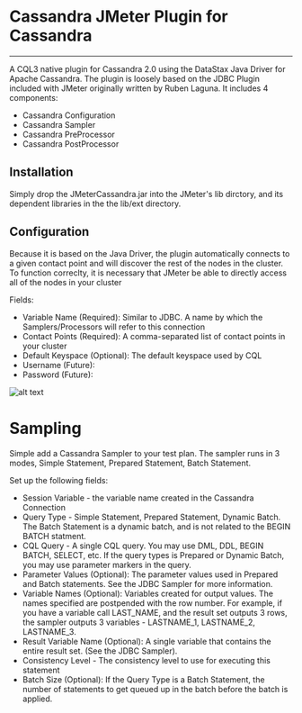 # Cassandra JMeter Plugin for Cassandra

---
A CQL3 native plugin for Cassandra 2.0 using the DataStax Java Driver for Apache Cassandra. The plugin is loosely based on the JDBC Plugin included with JMeter originally written by Ruben Laguna. It includes 4 components:

- Cassandra Configuration
- Cassandra Sampler
- Cassandra PreProcessor
- Cassandra PostProcessor


## Installation

Simply drop the JMeterCassandra.jar into the JMeter's lib dirctory, and its dependent libraries in the the lib/ext directory.

## Configuration

Because it is based on the Java Driver, the plugin automatically connects to a given contact point and will discover the rest of the nodes in the cluster.  To function correclty, it is necessary that JMeter be able to directly access all of the nodes in your cluster

Fields:
- Variable Name (Required): Similar to JDBC.  A name by which the Samplers/Processors will refer to this connection
- Contact Points (Required):  A comma-separated list of contact points in your cluster
- Default Keyspace (Optional):  The default keyspace used by CQL
- Username (Future):
- Password (Future):


![alt text](https://raw.githubusercontent.com/slowenthal/jmeter-cassandra/master/wiki/images/configScreenShot.png)

# Sampling

Simple add a Cassandra Sampler to your test plan.  The sampler runs in 3 modes, Simple Statement, Prepared Statement, Batch Statement.

Set up the following fields:

- Session Variable - the variable name created in the Cassandra Connection
- Query Type - Simple Statement, Prepared Statement, Dynamic Batch.  The Batch Statement is a dynamic batch, and is not related to the BEGIN BATCH statment.
- CQL Query - A single CQL query.  You may use DML, DDL, BEGIN BATCH, SELECT, etc.  If the query types is Prepared or Dynamic Batch, you may use parameter markers in the query.
- Parameter Values (Optional):  The parameter values used in Prepared and Batch statements. See the JDBC Sampler for more information.
- Variable Names (Optional):  Variables created for output values.  The names specified are postpended with the row number.  For example, if you have a variable call LAST_NAME, and the result set outputs 3 rows, the sampler outputs 3 variables - LASTNAME_1, LASTNAME_2, LASTNAME_3.
- Result Variable Name (Optional):  A single variable that contains the entire result set.  (See the JDBC Sampler).
- Consistency Level - The consistency level to use for executing this statement
- Batch Size (Optional): If the Query Type is a Batch Statement, the number of statements to get queued up in the batch before the batch is applied.











